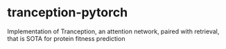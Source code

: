 # tranception-pytorch
Implementation of Tranception, an attention network, paired with retrieval, that is SOTA for protein fitness prediction
